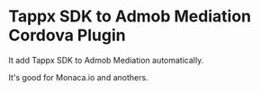 # Tappx SDK to Admob Mediation Cordova Plugin

It add Tappx SDK to Admob Mediation automatically. 

It's good for Monaca.io and anothers.
